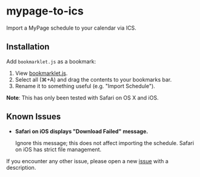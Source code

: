 # mypage-to-ics
Import a MyPage schedule to your calendar via ICS.

## Installation

Add `bookmarklet.js` as a bookmark:

1. View [bookmarklet.js](https://raw.githubusercontent.com/angeloashmore/mypage-to-ics/master/bookmarklet.js).
2. Select all (⌘+A) and drag the contents to your bookmarks bar.
3. Rename it to something useful (e.g. "Import Schedule").

**Note**: This has only been tested with Safari on OS X and iOS.

## Known Issues

* **Safari on iOS displays "Download Failed" message.**
  
  Ignore this message; this does not affect importing the schedule. Safari on iOS has strict file management.

If you encounter any other issue, please open a new [issue](https://github.com/angeloashmore/mypage-to-ics/issues) with a description.
